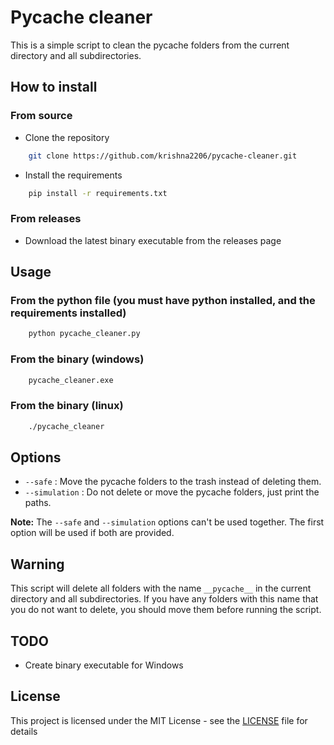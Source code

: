 # Pycache cleaner

This is a simple script to clean the pycache folders from the current directory and all subdirectories.

## How to install

### From source

- Clone the repository

```bash
    git clone https://github.com/krishna2206/pycache-cleaner.git
```

- Install the requirements

```bash
    pip install -r requirements.txt
```

### From releases

- Download the latest binary executable from the releases page

## Usage

### From the python file (you must have python installed, and the requirements installed)

```bash
    python pycache_cleaner.py
```

### From the binary (windows)

```cmd
    pycache_cleaner.exe
```

### From the binary (linux)

```bash
    ./pycache_cleaner
```

## Options

- `--safe` : Move the pycache folders to the trash instead of deleting them.
- `--simulation` : Do not delete or move the pycache folders, just print the paths.

**Note:** The `--safe` and `--simulation` options can't be used together. The first option will be used if both are provided.

## Warning

This script will delete all folders with the name `__pycache__` in the current directory and all subdirectories. If you have any folders with this name that you do not want to delete, you should move them before running the script.

## TODO

- Create binary executable for Windows

## License

This project is licensed under the MIT License - see the [LICENSE](LICENSE) file for details

